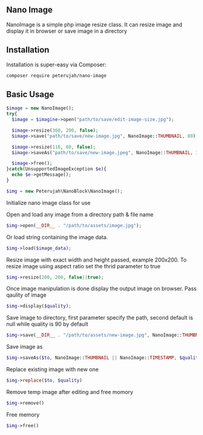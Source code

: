 ## Nano Image

NanoImage is a simple php image resize class. It can resize image and display it in browser or save image in a directory

## Installation

Installation is super-easy via Composer:
```md
composer require peterujah/nano-image
```

## Basic Usage

```php
$image = new NanoImage();
try{
  $image = $imagine->open("path/to/save/edit-image-size.jpg");

  $image->resize(360, 200, false);
  $image->save("path/to/save/new-image.jpg", NanoImage::THUMBNAIL, 80);

  $image->resize(116, 80, false);
  $image->saveAs("path/to/save/new-image.jpeg", NanoImage::THUMBNAIL, 100, NanoImage::JPEG);

  $image->free();
}catch(UnsupportedImageException $e){
  echo $e->getMessage();
}
```

```php
$img = new Peterujah\NanoBlock\NanoImage();
```
Initialize nano image class for use


Open and load any image from a directory path & file name

```php
$img->open(__DIR__ . "/path/to/assets/image.jpg");
```
Or load string containing the image data.

```php
$img->load($image_data);
```

Resize image with exact width and height passed, example 200x200. To resize image using aspect ratio set the thrid parameter to true

```php
$img->resize(200, 200, false||true);
```

Once image manipulation is done display the output image on browser. Pass qaulity of image

```php
$img->display($quality);
```

Save image to directory, first parameter specify the path, second default is null while quality is 90 by default
```php
$img->save(__DIR__ . "/path/to/assets/new-image.jpg", NanoImage::THUMBNAIL || null, $quality);
```

Save image as

```php
$img->saveAs($to, NanoImage::THUMBNAIL || NanoImage::TIMESTAMP, $quality, self::JPEG)
```

Replace existing image with new one

```php
$img->replace($to, $quality)
```

Remove temp image after editing and free momory

```php
$img->remove()
```

Free memory

```php
$img->free()
```
